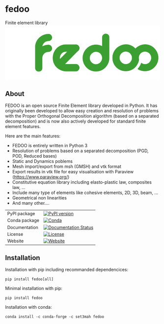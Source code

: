 # fedoo
Finite element library
[![FEDOO Logo](https://github.com/3MAH/fedoo/blob/master/fedOOLogos.png)](https://github.com/3MAH/fedoo)

About
-----

FEDOO is an open source Finite Element library developed in Python. It has originally been developed to allow easy creation and resolution of problems with the Proper Orthogonal Decomposition algorithm (based on a separated decomposition) and is now also actively developed for standard finite element features.

Here are the main features:

- FEDOO is entirely written in Python 3
- Resolution of problems based on a separated decomposition (PGD, POD, Reduced bases)
- Static and Dynamics poblems
- Mesh import/export from msh (GMSH) and vtk format
- Export results in vtk file for easy visualisation with Paraview (https://www.paraview.org/)
- Constitutive equation library including elasto-plastic law, composites law, ...
- Include many type of elements like cohesive elements, 2D, 3D, beam, ...
- Geometrical non linearities
- And many other....


|        |            |
| -------------- | ---------------- |
| PyPI package   | [![PyPI version](https://badge.fury.io/py/fedoo.svg)](https://badge.fury.io/py/fedoo) |
| Conda package  | [![Conda](https://anaconda.org/set3mah/fedoo/badges/version.svg)](https://anaconda.org/set3mah/fedoo) |
| Documentation  | [![Documentation Status](https://readthedocs.org/projects/fedoo/badge/?version=latest)](https://fedoo.readthedocs.io/en/latest/?badge=latest) |
| License        | [![License](https://img.shields.io/badge/License-GPLv3-blue.svg)](https://www.gnu.org/licenses/gpl-3.0) |
| Website        | [![Website](https://img.shields.io/badge/website-3MAH-blue)](https://3mah.github.io/) |


Installation
--------------
Installation with pip including recommanded dependencices:
```
pip install fedoo[all]
```

Minimal installation with pip:
```
pip install fedoo
```

Installation with conda: 
```
conda install -c conda-forge -c set3mah fedoo
```
